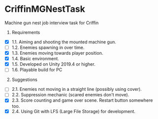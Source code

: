 # CriffinMGNestTask
Machine gun nest job interview task for Criffin

1. Requirements  
- [X] 1.1. Aiming and shooting the mounted machine gun.  
- [ ] 1.2. Enemies spawning in over time.  
- [X] 1.3. Enemies moving towards player position.  
- [X] 1.4. Basic environment.  
- [X] 1.5. Developed on Unity 2019.4 or higher.  
- [ ] 1.6. Playable build for PC  
2. Suggestions  
- [ ] 2.1. Enemies not moving in a straight line (possibly using cover).  
- [ ] 2.2. Suppression mechanic (scared enemies don't move).  
- [X] 2.3. Score counting and game over scene. Restart button somewhere too.  
- [X] 2.4. Using Git with LFS (Large File Storage) for development.
